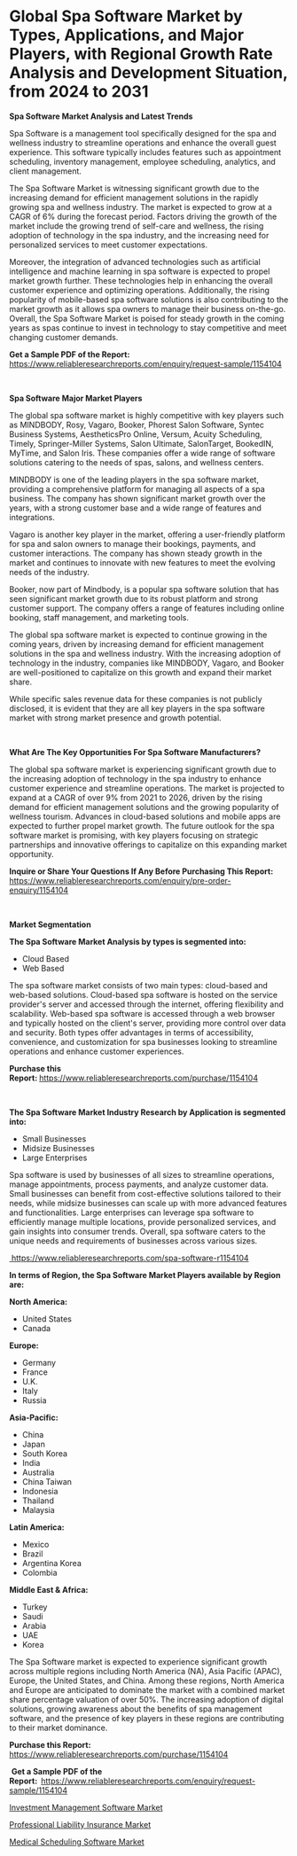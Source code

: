 <p><h1>Global Spa Software Market by Types, Applications, and Major Players, with Regional Growth Rate Analysis and Development Situation, from 2024 to 2031</h1></p><p><strong>Spa Software Market Analysis and Latest Trends</strong></p>
<p><p>Spa Software is a management tool specifically designed for the spa and wellness industry to streamline operations and enhance the overall guest experience. This software typically includes features such as appointment scheduling, inventory management, employee scheduling, analytics, and client management.</p><p>The Spa Software Market is witnessing significant growth due to the increasing demand for efficient management solutions in the rapidly growing spa and wellness industry. The market is expected to grow at a CAGR of 6% during the forecast period. Factors driving the growth of the market include the growing trend of self-care and wellness, the rising adoption of technology in the spa industry, and the increasing need for personalized services to meet customer expectations.</p><p>Moreover, the integration of advanced technologies such as artificial intelligence and machine learning in spa software is expected to propel market growth further. These technologies help in enhancing the overall customer experience and optimizing operations. Additionally, the rising popularity of mobile-based spa software solutions is also contributing to the market growth as it allows spa owners to manage their business on-the-go. Overall, the Spa Software Market is poised for steady growth in the coming years as spas continue to invest in technology to stay competitive and meet changing customer demands.</p></p>
<p><strong>Get a Sample PDF of the Report:&nbsp;</strong> <a href="https://www.reliableresearchreports.com/enquiry/request-sample/1154104">https://www.reliableresearchreports.com/enquiry/request-sample/1154104</a></p>
<p>&nbsp;</p>
<p><strong>Spa Software Major Market Players</strong></p>
<p><p>The global spa software market is highly competitive with key players such as MINDBODY, Rosy, Vagaro, Booker, Phorest Salon Software, Syntec Business Systems, AestheticsPro Online, Versum, Acuity Scheduling, Timely, Springer-Miller Systems, Salon Ultimate, SalonTarget, BookedIN, MyTime, and Salon Iris. These companies offer a wide range of software solutions catering to the needs of spas, salons, and wellness centers.</p><p>MINDBODY is one of the leading players in the spa software market, providing a comprehensive platform for managing all aspects of a spa business. The company has shown significant market growth over the years, with a strong customer base and a wide range of features and integrations. </p><p>Vagaro is another key player in the market, offering a user-friendly platform for spa and salon owners to manage their bookings, payments, and customer interactions. The company has shown steady growth in the market and continues to innovate with new features to meet the evolving needs of the industry.</p><p>Booker, now part of Mindbody, is a popular spa software solution that has seen significant market growth due to its robust platform and strong customer support. The company offers a range of features including online booking, staff management, and marketing tools.</p><p>The global spa software market is expected to continue growing in the coming years, driven by increasing demand for efficient management solutions in the spa and wellness industry. With the increasing adoption of technology in the industry, companies like MINDBODY, Vagaro, and Booker are well-positioned to capitalize on this growth and expand their market share.</p><p>While specific sales revenue data for these companies is not publicly disclosed, it is evident that they are all key players in the spa software market with strong market presence and growth potential.</p></p>
<p>&nbsp;</p>
<p><strong>What Are The Key Opportunities For Spa Software Manufacturers?</strong></p>
<p><p>The global spa software market is experiencing significant growth due to the increasing adoption of technology in the spa industry to enhance customer experience and streamline operations. The market is projected to expand at a CAGR of over 9% from 2021 to 2026, driven by the rising demand for efficient management solutions and the growing popularity of wellness tourism. Advances in cloud-based solutions and mobile apps are expected to further propel market growth. The future outlook for the spa software market is promising, with key players focusing on strategic partnerships and innovative offerings to capitalize on this expanding market opportunity.</p></p>
<p><strong>Inquire or Share Your Questions If Any Before Purchasing This Report:</strong> <a href="https://www.reliableresearchreports.com/enquiry/pre-order-enquiry/1154104">https://www.reliableresearchreports.com/enquiry/pre-order-enquiry/1154104</a></p>
<p>&nbsp;</p>
<p><strong>Market Segmentation</strong></p>
<p><strong>The Spa Software Market Analysis by types is segmented into:</strong></p>
<p><ul><li>Cloud Based</li><li>Web Based</li></ul></p>
<p><p>The spa software market consists of two main types: cloud-based and web-based solutions. Cloud-based spa software is hosted on the service provider's server and accessed through the internet, offering flexibility and scalability. Web-based spa software is accessed through a web browser and typically hosted on the client's server, providing more control over data and security. Both types offer advantages in terms of accessibility, convenience, and customization for spa businesses looking to streamline operations and enhance customer experiences.</p></p>
<p><strong>Purchase this Report:&nbsp;</strong><a href="https://www.reliableresearchreports.com/purchase/1154104">https://www.reliableresearchreports.com/purchase/1154104</a></p>
<p>&nbsp;</p>
<p><strong>The Spa Software Market Industry Research by Application is segmented into:</strong></p>
<p><ul><li>Small Businesses</li><li>Midsize Businesses</li><li>Large Enterprises</li></ul></p>
<p><p>Spa software is used by businesses of all sizes to streamline operations, manage appointments, process payments, and analyze customer data. Small businesses can benefit from cost-effective solutions tailored to their needs, while midsize businesses can scale up with more advanced features and functionalities. Large enterprises can leverage spa software to efficiently manage multiple locations, provide personalized services, and gain insights into consumer trends. Overall, spa software caters to the unique needs and requirements of businesses across various sizes.</p></p>
<p><a href="https://www.reliableresearchreports.com/spa-software-r1154104">&nbsp;https://www.reliableresearchreports.com/spa-software-r1154104</a></p>
<p><strong>In terms of Region, the Spa Software Market Players available by Region are:</strong></p>
<p>
    <p> <strong> North America: </strong>
        <ul>
            <li>United States</li>
            <li>Canada</li>
        </ul>
        </p> 
    <p> <strong> Europe: </strong>
        <ul>
            <li>Germany</li>
            <li>France</li>
            <li>U.K.</li>
            <li>Italy</li>
            <li>Russia</li>
        </ul>
        </p> 
    <p> <strong> Asia-Pacific: </strong>
        <ul>
            <li>China</li>
            <li>Japan</li>
            <li>South Korea</li>
            <li>India</li>
            <li>Australia</li>
            <li>China Taiwan</li>
            <li>Indonesia</li>
            <li>Thailand</li>
            <li>Malaysia</li>
        </ul>
        </p> 
    <p> <strong> Latin America: </strong>
        <ul>
            <li>Mexico</li>
            <li>Brazil</li>
            <li>Argentina Korea</li>
            <li>Colombia</li>
        </ul>
        </p> 
    <p> <strong> Middle East & Africa: </strong>
        <ul>
            <li>Turkey</li>
            <li>Saudi</li>
            <li>Arabia</li>
            <li>UAE</li>
            <li>Korea</li>
        </ul>
    </p>
    </p>
<p><p>The Spa Software market is expected to experience significant growth across multiple regions including North America (NA), Asia Pacific (APAC), Europe, the United States, and China. Among these regions, North America and Europe are anticipated to dominate the market with a combined market share percentage valuation of over 50%. The increasing adoption of digital solutions, growing awareness about the benefits of spa management software, and the presence of key players in these regions are contributing to their market dominance.</p></p>
<p><strong>Purchase this Report: </strong><a href="https://www.reliableresearchreports.com/purchase/1154104">https://www.reliableresearchreports.com/purchase/1154104</a></p>
<p>&nbsp;<strong>Get a Sample PDF of the Report:&nbsp;&nbsp;</strong><a href="https://www.reliableresearchreports.com/enquiry/request-sample/1154104">https://www.reliableresearchreports.com/enquiry/request-sample/1154104</a></p>
<p><strong></strong></p>
<p><p><a href="https://github.com/barbarakss89/Market-Research-Report-List-1/blob/main/investment-management-software-market.md">Investment Management Software Market</a></p><p><a href="https://github.com/nicholepatriciadoylenwnrjr0/Market-Research-Report-List-2/blob/main/professional-liability-insurance-market.md">Professional Liability Insurance Market</a></p><p><a href="https://github.com/gamblestampleyjenny50m5sl6/Market-Research-Report-List-2/blob/main/medical-scheduling-software-market.md">Medical Scheduling Software Market</a></p></p>